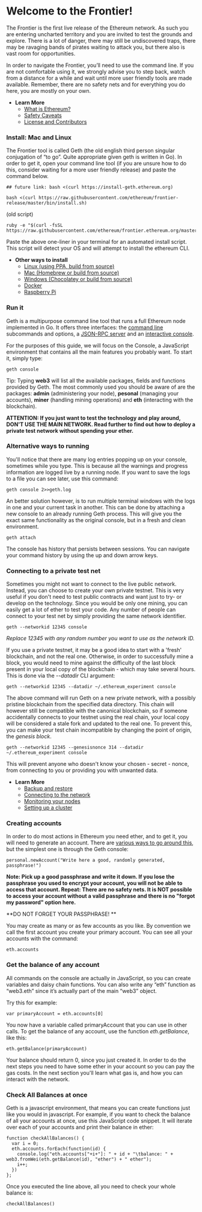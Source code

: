 # Welcome to the Frontier!

The Frontier is the first live release of the Ethereum network. As such you are entering uncharted territory and you are invited to test the grounds and explore. There is a lot of danger, there may still be undiscovered traps, there may be ravaging bands of pirates waiting to attack you, but there also is vast room for opportunities.

In order to navigate the Frontier, you’ll need to use the command line. If you are not comfortable using it, we strongly advise you to step back, watch from a distance for a while and wait until more user friendly tools are made available. Remember, there are no safety nets and for everything you do here, you are mostly on your own.

* **Learn More**
  * [What is Ethereum?](http://ethereum.gitbooks.io/frontier-guide/content/ethereum.html)
  * [Safety Caveats](http://ethereum.gitbooks.io/frontier-guide/content/ethereum.html)
  * [License and Contributors](http://ethereum.gitbooks.io/frontier-guide/content/ethereum.html)
  

### Install: Mac and Linux

The Frontier tool is called Geth (the old english third person singular conjugation of “to go”. Quite appropriate given geth is written in Go). In order to get it, open your command line tool (if you are unsure how to do this, consider waiting for a more user friendly release) and paste the command below. 

    ## future link: bash <(curl https://install-geth.ethereum.org)  

    bash <(curl https://raw.githubusercontent.com/ethereum/frontier-release/master/bin/install.sh)


(old script)
    
    ruby -e "$(curl -fsSL https://raw.githubusercontent.com/ethereum/frontier.ethereum.org/master/bin/install.rb)"

Paste the above one-liner in your terminal for an automated install script. This script will detect your OS and will attempt to install the ethereum CLI. 

* **Other ways to install**
  * [Linux (using PPA, build from source)](http://ethereum.gitbooks.io/frontier-guide/content/installing_linux.html)
  * [Mac (Homebrew or build from source)](http://ethereum.gitbooks.io/frontier-guide/content/installing_mac.html)
  * [Windows (Chocolatey or build from source)](http://ethereum.gitbooks.io/frontier-guide/content/installing_windows.html)
  * [Docker](http://ethereum.gitbooks.io/frontier-guide/content/using_docker.html)
  * [Raspberry Pi](https://github.com/ethereum/wiki/wiki/Raspberry-Pi-instructions)


### Run it

Geth is a multipurpose command line tool that runs a full Ethereum node implemented in Go. It offers three interfaces: the [command line](http://ethereum.gitbooks.io/frontier-guide/content/cli.html) subcommands and options, a [JSON-RPC server](http://ethereum.gitbooks.io/frontier-guide/content/rpc.html) and an [interactive console](http://ethereum.gitbooks.io/frontier-guide/content/jsre.html).

For the purposes of this guide, we will focus on the Console, a JavaScript environment that contains all the main features you probably want. To start it, simply type:

    geth console

Tip: Typing **web3** will list all the available packages, fields and functions provided by Geth. The most commonly used you should be aware of are the packages: **admin** (administering your node), **pesonal** (managing your accounts), **miner** (handling mining operations) and **eth** (interacting with the blockchain).

**ATTENTION: If you just want to test the technology and play around, DON'T USE THE MAIN NETWORK. Read further to find out how to deploy a private test network without spending your ether.**


### Alternative ways to running 

You'll notice that there are many log entries popping up on your console, sometimes while you type. This is because all the warnings and progress information are logged live by a running node. If you want to save the logs to a file you can see later, use this command:

    geth console 2>>geth.log

An better solution however, is to run multiple terminal windows with the logs in one and your current task in another. This can be done by attaching a new console to an already running Geth process. This will give you the exact same functionality as the original console, but in a fresh and clean environment.

    geth attach

The console has history that persists between sessions. You can navigate your command history by using the up and down arrow keys.


### Connecting to a private test net

Sometimes you might not want to connect to the live public network. Instead, you can choose to create your own private testnet. This is very useful if you don't need to test public contracts and want just to try- or develop on the technology. Since you would be only one mining, you can easily get a lot of ether to test your code. Any number of people can connect to your test net by simply providing the same network identifier.
 
    geth --networkid 12345 console
 
*Replace 12345 with any random number you want to use as the network ID.*

If you use a private testnet, it may be a good idea to start with a 'fresh' blockchain, and not the real one. Otherwise, in order to successfully mine a block, you would need to mine against the difficulty of the last block present in your local copy of the blockchain - which may take several hours. This is done via the _--datadir_ CLI argument: 

    geth --networkid 12345 --datadir ~/.ethereum_experiment console

The above command will run Geth on a new private network, with a possibly pristine blockchain from the specified data directory. This chain will however still be compatible with the canonical blockchain, so if someone accidentally connects to your testnet using the real chain, your local copy will be considered a stale fork and updated to the real one. To prevent this, you can make your test chain incompatible by changing the point of origin, the *genesis block*.

    geth --networkid 12345 --genesisnonce 314 --datadir ~/.ethereum_experiment console

This will prevent anyone who doesn't know your chosen - secret - nonce, from connecting to you or providing you with unwanted data.

* **Learn More**
  * [Backup and restore](http://ethereum.gitbooks.io/frontier-guide/content/backup_restore.html)
  * [Connecting to the network](http://ethereum.gitbooks.io/frontier-guide/content/connecting.html)
  * [Monitoring your nodes](http://ethereum.gitbooks.io/frontier-guide/content/netstats.html)
  * [Setting up a cluster](http://ethereum.gitbooks.io/frontier-guide/content/cluster.html)


### Creating accounts

In order to do most actions in Ethereum you need ether, and to get it, you will need to generate an account. There are [various ways to go around this](http://ethereum.gitbooks.io/frontier-guide/content/managing_accounts.html), but the simplest one is through the Geth console:

    personal.newAccount("Write here a good, randomly generated, passphrase!")

**Note: Pick up a good passphrase and write it down. If you lose the passphrase you used to encrypt your account, you will not be able to access that account. Repeat: There are no safety nets. It is NOT possible to access your account without a valid passphrase and there is no "forgot my password" option here.**

**DO NOT FORGET YOUR PASSPHRASE! **

You may create as many or as few accounts as you like. By convention we call the first account you create your primary account. You can see all your accounts with the command:
 
    eth.accounts


### Get the balance of any account

All commands on the console are actually in JavaScript, so you can create variables and daisy chain functions. You can also write any “eth” function as “web3.eth” since it’s actually part of the main “web3” object.

Try this for example:

    var primaryAccount = eth.accounts[0]

You now have a variable called primaryAccount that you can use in other calls. To get the balance of any account, use the function _eth.getBalance_, like this:

    eth.getBalance(primaryAccount)

 Your balance should return 0, since you just created it. In order to do the next steps you need to have some ether in your account so you can pay the gas costs. In the next section you'll learn what gas is, and how you can interact with the network.


### Check All Balances at once

Geth is a javascript environment, that means you can create functions just like you would in javascript. For example, if you want to check the balance of all your accounts at once, use this JavaScript code snippet. It will iterate over each of your accounts and print their balance in ether:
 
    function checkAllBalances() { 
      var i = 0; 
      eth.accounts.forEach(function(id) {
        console.log("eth.accounts["+i+"]: " + id + "\tbalance: " + web3.fromWei(eth.getBalance(id), "ether") + " ether"); 
        i++;
      })
    }; 

Once you executed the line above, all you need to check your whole balance is:

    checkAllBalances() 
